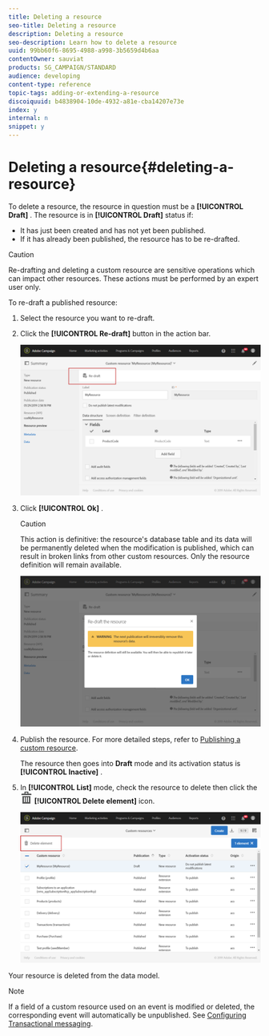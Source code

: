 ```yaml
---
title: Deleting a resource
seo-title: Deleting a resource
description: Deleting a resource
seo-description: Learn how to delete a resource 
uuid: 99bb60f6-8695-4988-a998-3b5659d4b6aa
contentOwner: sauviat
products: SG_CAMPAIGN/STANDARD
audience: developing
content-type: reference
topic-tags: adding-or-extending-a-resource
discoiquuid: b4838904-10de-4932-a81e-cba14207e73e
index: y
internal: n
snippet: y
---
```


# Deleting a resource{#deleting-a-resource}

To delete a resource, the resource in question must be a **[!UICONTROL Draft]** . The resource is in **[!UICONTROL Draft]** status if:

* It has just been created and has not yet been published.
* If it has already been published, the resource has to be re-drafted.

>[!CAUTION]
>
>Re-drafting and deleting a custom resource are sensitive operations which can impact other resources. These actions must be performed by an expert user only.

To re-draft a published resource:

1. Select the resource you want to re-draft.
1. Click the **[!UICONTROL Re-draft]** button in the action bar.

   ![](assets/schema_extension_uc26.png)

1. Click **[!UICONTROL Ok]** .

   >[!CAUTION]
   >
   >This action is definitive: the resource's database table and its data will be permanently deleted when the modification is published, which can result in broken links from other custom resources. Only the resource definition will remain available.

   ![](assets/schema_extension_uc27.png)

1. Publish the resource. For more detailed steps, refer to [Publishing a custom resource](../../developing/using/updating-the-database-structure.md#publishing-a-custom-resource).

   The resource then goes into **Draft** mode and its activation status is **[!UICONTROL Inactive]** .

1. In **[!UICONTROL List]** mode, check the resource to delete then click the ![](assets/delete_darkgrey-24px.png) **[!UICONTROL Delete element]** icon.

   ![](assets/schema_extension_uc28.png)

Your resource is deleted from the data model.

>[!NOTE]
>
>If a field of a custom resource used on an event is modified or deleted, the corresponding event will automatically be unpublished. See [Configuring Transactional messaging](../../administration/using/configuring-transactional-messaging.md).

